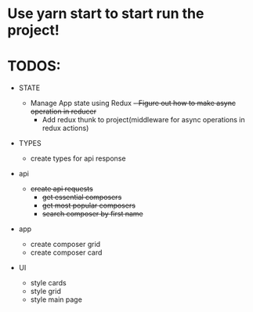 # Use yarn start to start run the project!

# TODOS:

- STATE

  - Manage App state using Redux
    ~~- Figure out how to make async operation in reducer~~
    - Add redux thunk to project(middleware for async operations in redux actions)

- TYPES

  - create types for api response

- api

  - ~~create api requests~~
    - ~~get essential composers~~
    - ~~get most popular composers~~
    - ~~search composer by first name~~

- app

  - create composer grid
  - create composer card

- UI

  - style cards
  - style grid
  - style main page
